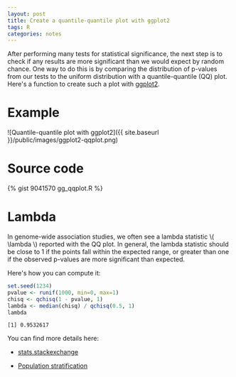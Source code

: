 ```yaml
---
layout: post
title: Create a quantile-quantile plot with ggplot2
tags: R
categories: notes
---
```


After performing many tests for statistical significance, the next step is to
check if any results are more significant than we would expect by random
chance. One way to do this is by comparing the distribution of p-values from
our tests to the uniform distribution with a quantile-quantile (QQ) plot.
Here's a function to create such a plot with [ggplot2].

[ggplot2]: http://docs.ggplot2.org/

<!-- more -->

# Example

![Quantile-quantile plot with ggplot2]({{ site.baseurl }}/public/images/ggplot2-qqplot.png)

# Source code

{% gist 9041570 gg_qqplot.R %}

# Lambda

In genome-wide association studies, we often see a lambda statistic \\(
\lambda \\) reported with the QQ plot. In general, the lambda statistic should
be close to 1 if the points fall within the expected range, or greater than
one if the observed p-values are more significant than expected.

Here's how you can compute it:

```r
set.seed(1234)
pvalue <- runif(1000, min=0, max=1)
chisq <- qchisq(1 - pvalue, 1)
lambda <- median(chisq) / qchisq(0.5, 1)
lambda 
```

```
[1] 0.9532617
```

You can find more details here:

- [stats.stackexchange][1]

- [Population stratification][2]

[1]: https://stats.stackexchange.com/questions/110755/how-calculate-inflation-observed-and-expected-p-values-from-uniform-distribution 
[2]: https://en.wikipedia.org/wiki/Population_stratification
